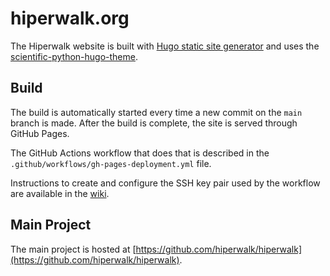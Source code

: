 # hiperwalk.org

The Hiperwalk website is built with [Hugo static site generator](https://gohugo.io/) and uses the [scientific-python-hugo-theme](https://github.com/scientific-python/scientific-python-hugo-theme).

## Build

The build is automatically started every time a new commit on the `main` branch is made. After the build is complete, the site is served through GitHub Pages.

The GitHub Actions workflow that does that is described in the `.github/workflows/gh-pages-deployment.yml` file.

Instructions to create and configure the SSH key pair used by the workflow are available in the [wiki](./wiki/Configuring-the-key-pair-for-the-automatic-build).

## Main Project

The main project is hosted at [https://github.com/hiperwalk/hiperwalk](https://github.com/hiperwalk/hiperwalk).
